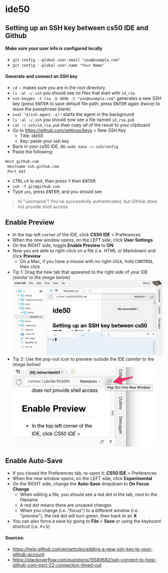 # ide50

## Setting up an SSH key between cs50 IDE and Github

#### Make sure your user info is configured locally
* `git config --global user.email "you@example.com"`
* `git config --global user.name "Your Name"`

#### Generate and connect an SSH key
* `cd ~` makes sure you are in the root directory
* `ls -al ~/.ssh` you should see no files that start with `id_rsa`
* `ssh-keygen -t rsa -b 4096 -C "you@example.com"` generates a new SSH key (press <kbd>ENTER</kbd> to save default file path; press <kbd>ENTER</kbd> again (twice) to leave the passphrase blank)
* `eval "$(ssh-agent -s)"` starts the agent in the background
* `ls -al ~/.ssh` you should now see a file named `id_rsa.pub`
* `cat ~/.ssh/id_rsa.pub` then copy _all_ of the result to your clipboard
* Go to https://github.com/settings/keys > New SSH Key
  * Title: ide50
  * Key: paste your ssh key
* Back in your cs50 IDE, do `sudo nano ~/.ssh/config`
* Paste the following:
```
Host github.com
 Hostname ssh.github.com
 Port 443
```
* <kbd>CTRL</kbd>+<kbd>X</kbd> to exit, then press <kbd>Y</kbd> then <kbd>ENTER</kbd>
* `ssh -T git@github.com`
* Type `yes`, press <kbd>ENTER</kbd>, and you should see
> Hi "username"! You've successfully authenticated, but GitHub does not provide shell access.

## Enable Preview
* In the top-left corner of the IDE, click **CS50 IDE** > Preferences
* When the new window opens, on the LEFT side, click **User Settings**
* On the RIGHT side, toggle **Enable Preview** to **ON**
* Now you are able to right-click on a file (i.e. HTML or Markdown) and click **Preview**
  * On a Mac, if you have a mouse with no right-click, hold <kbd>CONTROL</kbd> then click
* Tip 1: Drag the new tab that appeared to the right side of your IDE _(similar to the image below)_
![](preview-in.png)
* Tip 2: Use the pop-out icon to preview outside the IDE _(similar to the image below)_
![](preview-out.png)

## Enable Auto-Save
* If you closed the Preferences tab, re-open it: **CS50 IDE** > Preferences
* When the new window opens, on the LEFT side, click **Experimental**
* On the RIGHT side, change the **Auto-Save** dropdown to **On Focus Change**
  * When editing a file, you should see a red dot in the tab, next to the filename
  * A red dot means there are unsaved changes
  * When you change (i.e. "focus") to a different window (i.e. "preview"), the red dot will turn green, then back to an **X**
* You can also force a save by going to **File** > **Save** or using the keyboard shortcut (i.e. <kbd>⌘</kbd>+<kbd>S</kbd>)

#### Sources:
* https://help.github.com/en/articles/adding-a-new-ssh-key-to-your-github-account
* https://stackoverflow.com/questions/15589682/ssh-connect-to-host-github-com-port-22-connection-timed-out